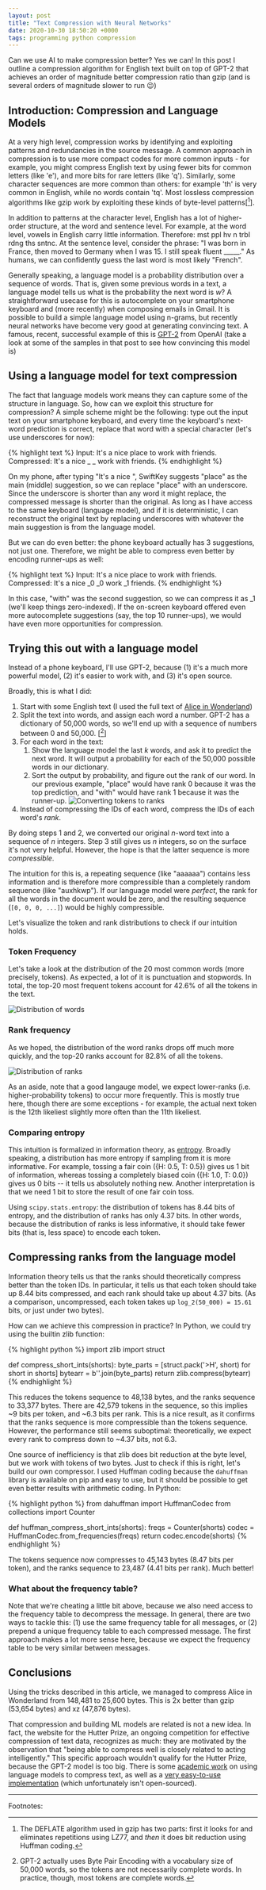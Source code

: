 ```yaml
---
layout: post
title: "Text Compression with Neural Networks"
date: 2020-10-30 18:50:20 +0000
tags: programming python compression
---
```


Can we use AI to make compression better? Yes we can! In this post I outline a compression algorithm for English text built on top of GPT-2 that achieves an order of magnitude better compression ratio than gzip (and is several orders of magnitude slower to run 😉)


## Introduction: Compression and Language Models

At a very high level, compression works by identifying and exploiting patterns and redundancies in the source message. A common approach in compression is to use more compact codes for more common inputs - for example, you might compress English text by using fewer bits for common letters (like 'e'), and more bits for rare letters (like 'q'). Similarly, some character sequences are more common than others: for example 'th' is very common in English, while no words contain 'tq'. Most lossless compression algorithms like gzip work by exploiting these kinds of byte-level patterns[[^gzip]]. 

[^gzip]: The DEFLATE algorithm used in gzip has two parts: first it looks for and eliminates repetitions using LZ77, and _then_ it does bit reduction using Huffman coding.  

In addition to patterns at the character level, English has a lot of higher-order structure, at the word and sentence level. For example, at the word level, vowels in English carry little information.  Therefore: mst ppl hv n trbl rdng ths sntnc. At the sentence level, consider the phrase: "I was born in France, then moved to Germany when I was 15.  I still speak fluent _____." As humans, we can confidently guess the last word is most likely "French".

Generally speaking, a language model is a probability distribution over a sequence of words.  That is, given some previous words in a text, a language model tells us what is the probability the next word is _w_? A straightforward usecase for this is autocomplete on your smartphone keyboard and (more recently) when composing emails in Gmail. It is possible to build a simple language model using n-grams, but recently neural networks have become very good at generating convincing text. A famous, recent, successful example of this is [GPT-2](https://openai.com/blog/better-language-models/) from OpenAI (take a look at some of the samples in that post to see how convincing this model is)


## Using a language model for text compression

The fact that language models work means they can capture some of the structure in language. So, how can we exploit this structure for compression? A simple scheme might be the following: type out the input text on your smartphone keyboard, and every time the keyboard's next-word prediction is correct, replace that word with a special character (let's use underscores for now):

{% highlight text %}
Input:      It's a nice place to work with friends.
Compressed: It's a nice _ _ work with friends. 
{% endhighlight %}

On my phone, after typing "It's a nice ", SwiftKey suggests "place" as the main (middle) suggestion, so we can replace "place" with an underscore. Since the underscore is shorter than any word it might replace, the compressed message is shorter than the original. As long as I have access to the same keyboard (language model), and if it is deterministic, I can reconstruct the original text by replacing underscores with whatever the main suggestion is from the language model. 

But we can do even better: the phone keyboard actually has 3 suggestions, not just one. Therefore, we might be able to compress even better by encoding runner-ups as well: 

{% highlight text %}
Input:      It's a nice place to work with friends.
Compressed: It's a nice _0 _0 work _1 friends. 
{% endhighlight %}

In this case, "with" was the second suggestion, so we can compress it as _1 (we'll keep things zero-indexed). If the on-screen keyboard offered even more autocomplete suggestions (say, the top 10 runner-ups), we would have even more opportunities for compression.  


## Trying this out with a language model

Instead of a phone keyboard, I'll use GPT-2, because (1) it's a much more powerful model, (2) it's easier to work with, and (3) it's open source.  

Broadly, this is what I did: 

1. Start with some English text (I used the full text of [Alice in Wonderland](https://github.com/google/snappy/blob/master/testdata/alice29.txt))
2. Split the text into words, and assign each word a number. GPT-2 has a dictionary of 50,000 words, so we'll end up with a sequence of numbers between 0 and 50,000. [[^tokenization]]
3. For each word in the text:
   1.  Show the language model the last _k_ words, and ask it to predict the next word. It will output a probability for each of the 50,000 possible words in our dictionary. 
   2.  Sort the output by probability, and figure out the rank of our word.  In our previous example, "place" would have rank 0 because it was the top prediction, and "with" would have rank 1 because it was the runner-up.
   ![Converting tokens to ranks](/assets/2020-compression/tokens_to_ranks.png)
4. Instead of compressing the IDs of each word, compress the IDs of each word's _rank_. 

[^tokenization]: GPT-2 actually uses Byte Pair Encoding with a vocabulary size of 50,000 words, so the tokens are not necessarily complete words. In practice, though, most tokens are complete words.  


By doing steps 1 and 2, we converted our original _n_-word text into a sequence of _n_ integers. Step 3 still gives us _n_ integers, so on the surface it's not very helpful.  However, the hope is that the latter sequence is more _compressible_. 

The intuition for this is, a repeating sequence (like "aaaaaa") contains less information and is therefore more compressible than a completely random sequence (like "auxhkwp").  If our language model were _perfect_, the rank for all the words in the document would be zero, and the resulting sequence (`[0, 0, 0, ...]`) would be highly compressible. 

Let's visualize the token and rank distributions to check if our intuition holds. 

### Token Frequency
Let's take a look at the distribution of the 20 most common words (more precisely, tokens). As expected, a lot of it is punctuation and stopwords. In total, the top-20 most frequent tokens account for 42.6% of all the tokens in the text. 

![Distribution of words](/assets/2020-compression/frequencies-words.png)

### Rank frequency
As we hoped, the distribution of the word ranks drops off much more quickly, and the top-20 ranks account for 82.8% of all the tokens. 

![Distribution of ranks](/assets/2020-compression/frequencies-ranks.png)

As an aside, note that a good langauge model, we expect lower-ranks (i.e. higher-probability tokens) to occur more frequently. This is mostly true here, though there are some exceptions - for example, the actual next token is the 12th likeliest slightly more often than the 11th likeliest. 

### Comparing entropy

This intuition is formalized in information theory, as [entropy](https://en.wikipedia.org/wiki/Entropy_(information_theory)). Broadly speaking, a distribution has more entropy if sampling from it is more informative.  For example, tossing a fair coin ({H: 0.5, T: 0.5}) gives us 1 bit of information, whereas tossing a completely biased coin ({H: 1.0, T: 0.0}) gives us 0 bits -- it tells us absolutely nothing new. Another interpretation is that we need 1 bit to store the result of one fair coin toss. 

Using `scipy.stats.entropy`: the distribution of tokens has 8.44 bits of entropy, and the distribution of ranks has only 4.37 bits. In other words, because the distribution of ranks is less informative, it should take fewer bits (that is, less space) to encode each token. 


## Compressing ranks from the language model

Information theory tells us that the ranks should theoretically compress better than the token IDs. In particular, it tells us that each token should take up 8.44 bits compressed, and each rank should take up about 4.37 bits. (As a comparison, uncompressed, each token takes up `log_2(50_000) = 15.61` bits, or just under two bytes). 

How can we achieve this compression in practice? In Python, we could try using the builtin zlib function: 

{% highlight python %}
import zlib
import struct

def compress_short_ints(shorts): 
    byte_parts = [struct.pack('>H', short) for short in shorts]
    bytearr = b''.join(byte_parts)
    return zlib.compress(bytearr)
{% endhighlight %}

This reduces the tokens sequence to 48,138 bytes, and the ranks sequence to 33,377 bytes. There are 42,579 tokens in the sequence, so this implies ~9 bits per token, and ~6.3 bits per rank. This is a nice result, as it confirms that the ranks sequence is more compressible than the tokens sequence. However, the performance still seems suboptimal: theoretically, we expect every rank to compress down to ~4.37 bits, not 6.3. 

One source of inefficiency is that zlib does bit reduction at the byte level, but we work with tokens of two bytes. Just to check if this is right, let's build our own compressor.  I used Huffman coding because the `dahuffman` library is available on pip and easy to use, but it should be possible to get even better results with arithmetic coding. In Python: 

{% highlight python %}
from dahuffman import HuffmanCodec
from collections import Counter

def huffman_compress_short_ints(shorts): 
    freqs = Counter(shorts)
    codec = HuffmanCodec.from_frequencies(freqs)
    return codec.encode(shorts)
{% endhighlight %}

The tokens sequence now compresses to 45,143 bytes (8.47 bits per token), and the ranks sequence to 23,487 (4.41 bits per rank). Much better!


### What about the frequency table? 
Note that we're cheating a little bit above, because we also need access to the frequency table to decompress the message. In general, there are two ways to tackle this: (1) use the same frequency table for all messages, or (2) prepend a unique frequency table to each compressed message.  The first approach makes a lot more sense here, because we expect the frequency table to be very similar between messages. 


## Conclusions

Using the tricks described in this article, we managed to compress Alice in Wonderland from 148,481 to 25,600 bytes. This is 2x better than gzip (53,654 bytes) and xz (47,876 bytes). 

That compression and building ML models are related is not a new idea. In fact, the website for the Hutter Prize, an ongoing competition for effective compression of text data, recognizes as much: they are motivated by the observation that "being able to compress well is closely related to acting intelligently." This specific approach wouldn't qualify for the Hutter Prize, because the GPT-2 model is too big. There is some [academic work](https://paperswithcode.com/sota/language-modelling-on-hutter-prize) on using language models to compress text, as well as a [very easy-to-use implementation](https://bellard.org/textsynth/sms.html) (which unfortunately isn't open-sourced). 



---
Footnotes:

